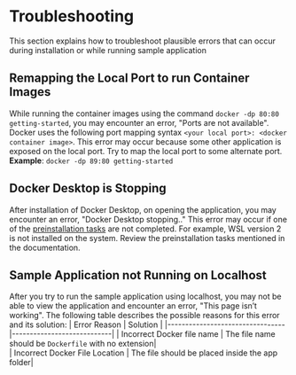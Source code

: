 # Troubleshooting
This section explains how to troubleshoot plausible errors that can occur during installation or while running sample application

## Remapping the Local Port to run Container Images
While running the container images using the command `docker -dp 80:80 getting-started`, you may encounter an error, "Ports are not available". Docker uses the following port mapping syntax `<your local port>: <docker container image>`. This error may occur because some other application is exposed on the local port. Try to map the local port to some alternate port. <br/>
**Example**:
`docker -dp 89:80 getting-started`

## Docker Desktop is Stopping
After installation of Docker Desktop, on opening the application, you may encounter an error, "Docker Desktop stopping.." This error may occur if one of the [preinstallation tasks](./Preinstallation.md) are not completed. For example, WSL version 2 is not installed on the system. Review the preinstallation tasks mentioned in the documentation.

## Sample Application not Running on Localhost
After you try to run the sample application using localhost, you may not be able to view the application and encounter an error, "This page isn’t working". 
The following table describes the possible reasons for this error and its solution:
|          Error Reason           |  Solution                  | 
|---------------------------------|----------------------------|
| Incorrect Docker file name      |  The file name should be `Dockerfile` with no extension|          
| Incorrect Docker File Location  |  The file should be placed inside the app folder|  
